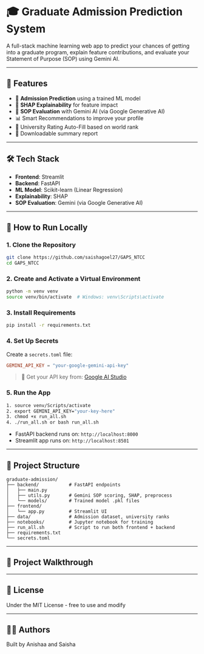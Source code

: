 # 🎓 Graduate Admission Prediction System

A full-stack machine learning web app to predict your chances of getting into a graduate program, explain feature contributions, and evaluate your Statement of Purpose (SOP) using Gemini AI.

---

## 🌟 Features

* 🔮 **Admission Prediction** using a trained ML model
* 🧠 **SHAP Explainability** for feature impact
* 📝 **SOP Evaluation** with Gemini AI (via Google Generative AI)
* 📊 Smart Recommendations to improve your profile
* 🏫 University Rating Auto-Fill based on world rank
* 📄 Downloadable summary report

---

## 🛠 Tech Stack

* **Frontend**: Streamlit
* **Backend**: FastAPI
* **ML Model**: Scikit-learn (Linear Regression)
* **Explainability**: SHAP
* **SOP Evaluation**: Gemini (via Google Generative AI)

---

## 🚀 How to Run Locally

### 1. Clone the Repository

```bash
git clone https://github.com/saishagoel27/GAPS_NTCC
cd GAPS_NTCC
```

### 2. Create and Activate a Virtual Environment

```bash
python -m venv venv
source venv/bin/activate  # Windows: venv\Scripts\activate
```

### 3. Install Requirements

```bash
pip install -r requirements.txt
```

### 4. Set Up Secrets

Create a `secrets.toml` file:

```toml
GEMINI_API_KEY = "your-google-gemini-api-key"
```

> 🔑 Get your API key from: [Google AI Studio](https://makersuite.google.com/app/apikey)

### 5. Run the App

```bash
1. source venv/Scripts/activate
2. export GEMINI_API_KEY="your-key-here"
3. chmod +x run_all.sh
4. ./run_all.sh or bash run_all.sh
```

* FastAPI backend runs on: `http://localhost:8000`
* Streamlit app runs on: `http://localhost:8501`

---

## 📂 Project Structure

```
graduate-admission/
├── backend/           # FastAPI endpoints
│   ├── main.py
│   ├── utils.py       # Gemini SOP scoring, SHAP, preprocess
│   └── models/        # Trained model .pkl files
├── frontend/
│   └── app.py         # Streamlit UI
├── data/              # Admission dataset, university ranks
├── notebooks/         # Jupyter notebook for training
├── run_all.sh         # Script to run both frontend + backend
├── requirements.txt
└── secrets.toml
```

---

## 📸 Project Walkthrough







---

## 📄 License

Under the MIT License - free to use and modify

---

## 🙋‍♂️ Authors

Built by Anishaa and Saisha 
